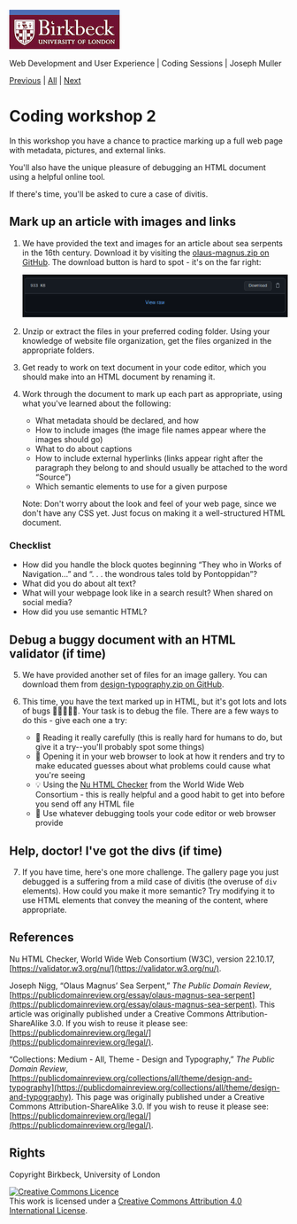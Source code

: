 ![Birkbeck, University of London](images/birkbeck-logo.jpg)

Web Development and User Experience | Coding Sessions | Joseph Muller

[Previous](meaning-and-presentation-in-html.md) | [All](README.md) | [Next](will-it-work-using-sandboxes-to-test-code.md)

# Coding workshop 2

In this workshop you have a chance to practice marking up a full web page with metadata, pictures, and external links.

You'll also have the unique pleasure of debugging an HTML document using a helpful online tool.

If there's time, you'll be asked to cure a case of divitis.

## Mark up an article with images and links

1. We have provided the text and images for an article about sea serpents in the 16th century. Download it by visiting the [olaus-magnus.zip on GitHub](workshop-files/workshop-2/olaus-magnus.zip). The download button is hard to spot - it's on the far right:

    ![The GitHub interface for a zip file with Download button](images/github-zip.png)

2. Unzip or extract the files in your preferred coding folder. Using your knowledge of website file organization, get the files organized in the appropriate folders.

3. Get ready to work on text document in your code editor, which you should make into an HTML document by renaming it.

4. Work through the document to mark up each part as appropriate, using what you've learned about the following:

    - What metadata should be declared, and how
    - How to include images (the image file names appear where the images should go)
    - What to do about captions
    - How to include external hyperlinks (links appear right after the paragraph they belong to and should usually be attached to the word “Source”)
    - Which semantic elements to use for a given purpose

    Note: Don't worry about the look and feel of your web page, since we don't have any CSS yet. Just focus on making it a well-structured HTML document.

### Checklist
- How did you handle the block quotes beginning “They who in Works of Navigation...” and “. . . the wondrous tales told by Pontoppidan”?
- What did you do about alt text?
- What will your webpage look like in a search result? When shared on social media?
- How did you use semantic HTML?

## Debug a buggy document with an HTML validator (if time)
5. We have provided another set of files for an image gallery. You can download them from [design-typography.zip on GitHub](workshop-files/workshop-2/design-typography.zip).

6. This time, you have the text marked up in HTML, but it's got lots and lots of bugs :bug::bug::bug::bug::bug:. Your task is to debug the file. There are a few ways to do this - give each one a try:

    - :book: Reading it really carefully (this is really hard for humans to do, but give it a try--you'll probably spot some things)
    - :eyes: Opening it in your web browser to look at how it renders and try to make educated guesses about what problems could cause what you're seeing
    - :bulb: Using the [Nu HTML Checker](https://validator.w3.org/nu/) from the World Wide Web Consortium - this is really helpful and a good habit to get into before you send off any HTML file
    - :wrench: Use whatever debugging tools your code editor or web browser provide

## Help, doctor! I've got the divs (if time)
7. If you have time, here's one more challenge. The gallery page you just debugged is a suffering from a mild case of divitis (the overuse of `div` elements). How could you make it more semantic? Try modifying it to use HTML elements that convey the meaning of the content, where appropriate.

<!--
Hints:
- Use a main element to differentiate the main gallery from the header
- Use a ul instead of a set of divs for the images
- Use a figure and figcaption for each image and caption
-->

## References
Nu HTML Checker, World Wide Web Consortium (W3C), version 22.10.17, [https://validator.w3.org/nu/](https://validator.w3.org/nu/).

Joseph Nigg, “Olaus Magnus’ Sea Serpent,” _The Public Domain Review_, [https://publicdomainreview.org/essay/olaus-magnus-sea-serpent](https://publicdomainreview.org/essay/olaus-magnus-sea-serpent). This article was originally published under a Creative Commons Attribution-ShareAlike 3.0. If you wish to reuse it please see: [https://publicdomainreview.org/legal/](https://publicdomainreview.org/legal/).

“Collections: Medium - All, Theme - Design and Typography,” _The Public Domain Review_, [https://publicdomainreview.org/collections/all/theme/design-and-typography](https://publicdomainreview.org/collections/all/theme/design-and-typography). This page was originally published under a Creative Commons Attribution-ShareAlike 3.0. If you wish to reuse it please see: [https://publicdomainreview.org/legal/](https://publicdomainreview.org/legal/).

## Rights
Copyright Birkbeck, University of London

<a rel="license" href="http://creativecommons.org/licenses/by/4.0/"><img alt="Creative Commons Licence" src="https://i.creativecommons.org/l/by/4.0/88x31.png" /></a><br />This work is licensed under a <a rel="license" href="http://creativecommons.org/licenses/by/4.0/">Creative Commons Attribution 4.0 International License</a>.
